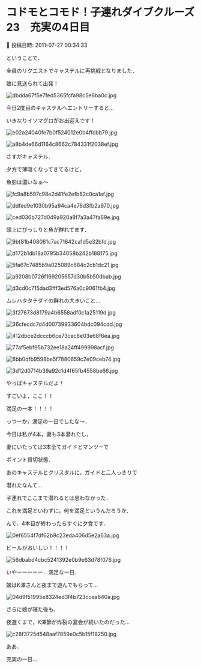 # コドモとコモド！子連れダイブクルーズ23　充実の4日目

📅 投稿日時: 2011-07-27 00:34:33

ということで．


全員のリクエストでキャステルに再挑戦となりました．





娘に見送られて出発！




![dbdda67f5e7fed5365fcfa98c5e6ba0c.jpg](images/dbdda67f5e7fed5365fcfa98c5e6ba0c.jpg)







今日2度目のキャステルへエントリーすると…


いきなりイソマグロがお出迎えです！




![e02a24040fe7b0f524012e0b4ffcbb79.jpg](images/e02a24040fe7b0f524012e0b4ffcbb79.jpg)









![a8b4de66d1164c8662c784331f2038ef.jpg](images/a8b4de66d1164c8662c784331f2038ef.jpg)







さすがキャステル．


夕方で薄暗くなってきてるけど，


魚影は濃いなぁ～




![fc9a8b597c98e2d41fe2efb82c0ca1af.jpg](images/fc9a8b597c98e2d41fe2efb82c0ca1af.jpg)









![ddfed9e1030b95a94ca4e76d3fb2a970.jpg](images/ddfed9e1030b95a94ca4e76d3fb2a970.jpg)









![ced036b727d049a920a8f7a3a47fa69e.jpg](images/ced036b727d049a920a8f7a3a47fa69e.jpg)







頭上にびっしりと魚が群れてます．




![9bf81b408061c7ac71642ca1d5e32bfd.jpg](images/9bf81b408061c7ac71642ca1d5e32bfd.jpg)









![d172b1db18a0795b34058b242b188175.jpg](images/d172b1db18a0795b34058b242b188175.jpg)









![5fa67c7485b9a025089c684c2cb1dc21.jpg](images/5fa67c7485b9a025089c684c2cb1dc21.jpg)









![a9208b0726f169205657d30b5b50dbab.jpg](images/a9208b0726f169205657d30b5b50dbab.jpg)









![d3cd0c715dad3fff3ed576a0c9061fb4.jpg](images/d3cd0c715dad3fff3ed576a0c9061fb4.jpg)







ムレハタタテダイの群れの大きいこと…




![3f27673d8179a4b6558adf0c1a25119d.jpg](images/3f27673d8179a4b6558adf0c1a25119d.jpg)









![36cfecdc7d4d00739933604bdc094cdd.jpg](images/36cfecdc7d4d00739933604bdc094cdd.jpg)









![412dbce2dcccb6ce73cec8e03e68f6ea.jpg](images/412dbce2dcccb6ce73cec8e03e68f6ea.jpg)









![77af5ebf95b732ee18a24ff499998acf.jpg](images/77af5ebf95b732ee18a24ff499998acf.jpg)









![8bb0dfb9598be5f7880659c2e09ceb74.jpg](images/8bb0dfb9598be5f7880659c2e09ceb74.jpg)









![3d12d0714b39a92c1d4f65fb4558be66.jpg](images/3d12d0714b39a92c1d4f65fb4558be66.jpg)







やっぱキャステルだよ！


すごいよ，ここ！！


満足の一本！！！！





っつーか，満足の一日でしたな～．





今日は私が4本，妻も3本潜れたし，


妻にいたっては3本全てガイドとマンツーで


ポイント貸切状態．


あのキャステルとクリスタルに，ガイドと二人っきりで


潜れたなんて…


子連れでここまで潜れるとは思わなかった．


これを満足といわずに，何を満足というんだろうか．





んで．4本目が終わったらすぐに夕食です．




![0ef6554f7df62b9c23eda406d5e2a63a.jpg](images/0ef6554f7df62b9c23eda406d5e2a63a.jpg)







ビールがおいしい！！！！




![56dbabd4cbc5241392e0b9e63d78f076.jpg](images/56dbabd4cbc5241392e0b9e63d78f076.jpg)




いやーーーーー．満足な一日．





娘はK澤さんと夜まで遊んでもらって…




![04d9f51995e8324ed3f4b723ccea840a.jpg](images/04d9f51995e8324ed3f4b723ccea840a.jpg)







さらに娘が寝た後も．


夜遅くまで，K澤節が炸裂の宴会が続いたのだった…




![c28f3725d548aaf7859e0c5b15f18250.jpg](images/c28f3725d548aaf7859e0c5b15f18250.jpg)







ああ．


充実の一日…
